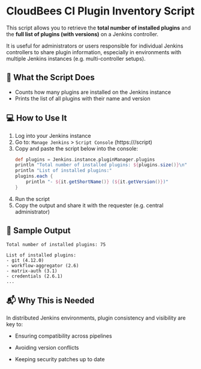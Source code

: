# CloudBees CI  Plugin Inventory Script

This script allows you to retrieve the **total number of installed plugins** and the **full list of plugins (with versions)** on a Jenkins controller.

It is useful for administrators or users responsible for individual Jenkins controllers to share plugin information, especially in environments with multiple Jenkins instances (e.g. multi-controller setups).

## 🧾 What the Script Does

- Counts how many plugins are installed on the Jenkins instance
- Prints the list of all plugins with their name and version

## 💻 How to Use It

1. Log into your Jenkins instance
2. Go to: `Manage Jenkins` > `Script Console` (https://<controllerjenkinsurl>/script)
3. Copy and paste the script below into the console:
   ```groovy
   def plugins = Jenkins.instance.pluginManager.plugins
   println "Total number of installed plugins: ${plugins.size()}\n"
   println "List of installed plugins:"
   plugins.each {
       println "- ${it.getShortName()} (${it.getVersion()})"
   }
4. Run the script
5. Copy the output and share it with the requester (e.g. central administrator)

## 📌 Sample Output
 ```
Total number of installed plugins: 75

List of installed plugins:
- git (4.12.0)
- workflow-aggregator (2.6)
- matrix-auth (3.1)
- credentials (2.6.1)
...
 ```

## 📬 Why This is Needed

In distributed Jenkins environments, plugin consistency and visibility are key to:

- Ensuring compatibility across pipelines

- Avoiding version conflicts

- Keeping security patches up to date

